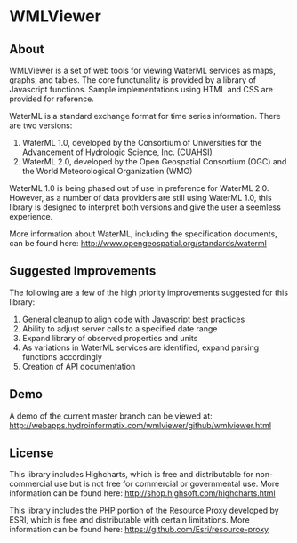 WMLViewer
=========
About
-----
WMLViewer is a set of web tools for viewing WaterML services as maps, graphs, and tables. The core functunality is provided by a library of Javascript functions. Sample implementations using HTML and CSS are provided for reference.

WaterML is a standard exchange format for time series information.
There are two versions:

1. WaterML 1.0, developed by the Consortium of Universities for the Advancement of Hydrologic Science, Inc. (CUAHSI)
2. WaterML 2.0, developed by the Open Geospatial Consortium (OGC) and the World Meteorological Organization (WMO)
 
WaterML 1.0 is being phased out of use in preference for WaterML 2.0. However, as a number of data providers are still using WaterML 1.0, this library is designed to interpret both versions and give the user a seemless experience.

More information about WaterML, including the specification documents, can be found here: http://www.opengeospatial.org/standards/waterml

Suggested Improvements
----------------------
The following are a few of the high priority improvements suggested for this library:

1. General cleanup to align code with Javascript best practices
2. Ability to adjust server calls to a specified date range
3. Expand library of observed properties and units
4. As variations in WaterML services are identified, expand parsing functions accordingly
5. Creation of API documentation


Demo
----
A demo of the current master branch can be viewed at: http://webapps.hydroinformatix.com/wmlviewer/github/wmlviewer.html


License
-------
This library includes Highcharts, which is free and distributable for non-commercial use but is not free for commercial or governmental use. More information can be found here: http://shop.highsoft.com/highcharts.html

This library includes the PHP portion of the Resource Proxy developed by ESRI, which is free and distributable with certain limitations. More information can be found here: https://github.com/Esri/resource-proxy









